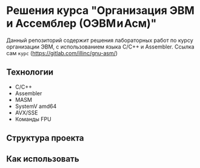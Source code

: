 # Решения курса "Организация ЭВМ и Ассемблер (ОЭВМ и Асм)"

Данный репозиторий содержит решения лабораторных работ по курсу организации ЭВМ, с использованием языка C/C++ и Assembler.
Ссылка сам `курс` (<https://gitlab.com/illinc/gnu-asm/>)

## Технологии

* C/C++
* Assembler
* MASM
* SystemV amd64
* AVX/SSE
* Команды FPU

## Структура проекта

## Как использовать

